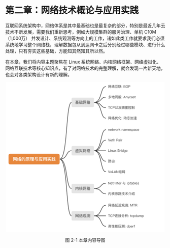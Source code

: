 # 第二章：网络技术概论与应用实践

互联网系统架构中，网络体系是其中最基础也是最复杂的部分，特别是最近几年云技术不断发展，需要我们重新思考，例如大规模集群的服务治理、单机 C10M（1,000万） 并发设计、系统观测等方向上的工作，诸如此类工作就要求我们必须系统地学习整个网络栈，理解数据包从到达网卡之后分别经过哪些模块、进行什么处理，只有夯实这些基础，方能知其然知其所以然。

在本章，我们将内容主题聚焦在 Linux 系统网络、内核网络框架、网络虚拟化、网络互联技术等核心知识点，有了对网络技术的完整理解，就会发现一片新天地，也会对各类架构设计有新的理解。

<div  align="center">
	<img src="../assets/guide.png" width = "500"  align=center />
	<p>图 2-1 本章内容导图 </p>
</div>
